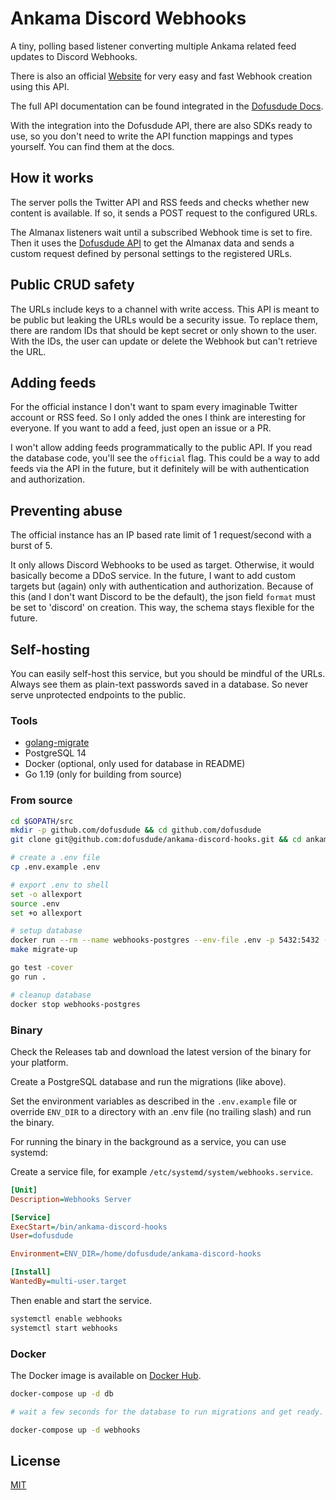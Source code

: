# Ankama Discord Webhooks

A tiny, polling based listener converting multiple Ankama related feed updates to Discord Webhooks.

There is also an official [Website](https://discord.dofusdude.com) for very easy and fast Webhook creation using this API.

The full API documentation can be found integrated in the [Dofusdude Docs](https://docs.dofusdu.de).

With the integration into the Dofusdude API, there are also SDKs ready to use, so you don't need to write the API function mappings and types yourself. You can find them at the docs.

## How it works
The server polls the Twitter API and RSS feeds and checks whether new content is available. If so, it sends a POST request to the configured URLs.

The Almanax listeners wait until a subscribed Webhook time is set to fire. Then it uses the [Dofusdude API](https://docs.dofusdu.de) to 
get the Almanax data and sends a custom request defined by personal settings to the registered URLs.

## Public CRUD safety
The URLs include keys to a channel with write access. This API is meant to be public but leaking the URLs would be a security issue.
To replace them, there are random IDs that should be kept secret or only shown to the user. With the IDs, the user can update or delete the Webhook but can't retrieve the URL.

## Adding feeds
For the official instance I don't want to spam every imaginable Twitter account or RSS feed. So I only added the ones I think are interesting for everyone. If you want to add a feed, just open an issue or a PR.

I won't allow adding feeds programmatically to the public API. If you read the database code, you'll see the `official` flag. This could be a way to add feeds via the API in the future, but it definitely will be with authentication and authorization. 

## Preventing abuse
The official instance has an IP based rate limit of 1 request/second with a burst of 5.

It only allows Discord Webhooks to be used as target. Otherwise, it would basically become a DDoS service. In the future, I want to add custom targets but (again) only with authentication and authorization.
Because of this (and I don't want Discord to be the default), the json field `format` must be set to 'discord' on creation. This way, the schema stays flexible for the future. 

## Self-hosting
You can easily self-host this service, but you should be mindful of the URLs. Always see them as plain-text passwords saved in a database. So never serve unprotected endpoints to the public.

### Tools
- [golang-migrate](https://github.com/golang-migrate/migrate/tree/master/cmd/migrate)
- PostgreSQL 14
- Docker (optional, only used for database in README)
- Go 1.19 (only for building from source)

### From source
```bash
cd $GOPATH/src
mkdir -p github.com/dofusdude && cd github.com/dofusdude
git clone git@github.com:dofusdude/ankama-discord-hooks.git && cd ankama-discord-hooks

# create a .env file
cp .env.example .env

# export .env to shell
set -o allexport
source .env
set +o allexport

# setup database
docker run --rm --name webhooks-postgres --env-file .env -p 5432:5432 -d postgres:14-alpine
make migrate-up

go test -cover
go run .

# cleanup database
docker stop webhooks-postgres
```

### Binary
Check the Releases tab and download the latest version of the binary for your platform.

Create a PostgreSQL database and run the migrations (like above).

Set the environment variables as described in the `.env.example` file or override `ENV_DIR` to a directory with an .env file (no trailing slash) and run the binary.

For running the binary in the background as a service, you can use systemd:

Create a service file, for example `/etc/systemd/system/webhooks.service`.
```ini
[Unit]
Description=Webhooks Server

[Service]
ExecStart=/bin/ankama-discord-hooks
User=dofusdude

Environment=ENV_DIR=/home/dofusdude/ankama-discord-hooks

[Install]
WantedBy=multi-user.target
```

Then enable and start the service.
```bash
systemctl enable webhooks
systemctl start webhooks
```

### Docker
The Docker image is available on [Docker Hub](https://hub.docker.com/r/stelzo/ankama-discord-hooks).

```bash
docker-compose up -d db

# wait a few seconds for the database to run migrations and get ready.

docker-compose up -d webhooks
```

## License
[MIT](https://choosealicense.com/licenses/mit/)
